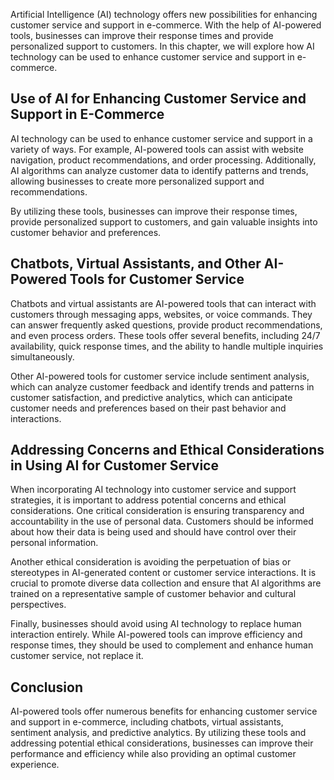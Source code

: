 
Artificial Intelligence (AI) technology offers new possibilities for enhancing customer service and support in e-commerce. With the help of AI-powered tools, businesses can improve their response times and provide personalized support to customers. In this chapter, we will explore how AI technology can be used to enhance customer service and support in e-commerce.

Use of AI for Enhancing Customer Service and Support in E-Commerce
------------------------------------------------------------------

AI technology can be used to enhance customer service and support in a variety of ways. For example, AI-powered tools can assist with website navigation, product recommendations, and order processing. Additionally, AI algorithms can analyze customer data to identify patterns and trends, allowing businesses to create more personalized support and recommendations.

By utilizing these tools, businesses can improve their response times, provide personalized support to customers, and gain valuable insights into customer behavior and preferences.

Chatbots, Virtual Assistants, and Other AI-Powered Tools for Customer Service
-----------------------------------------------------------------------------

Chatbots and virtual assistants are AI-powered tools that can interact with customers through messaging apps, websites, or voice commands. They can answer frequently asked questions, provide product recommendations, and even process orders. These tools offer several benefits, including 24/7 availability, quick response times, and the ability to handle multiple inquiries simultaneously.

Other AI-powered tools for customer service include sentiment analysis, which can analyze customer feedback and identify trends and patterns in customer satisfaction, and predictive analytics, which can anticipate customer needs and preferences based on their past behavior and interactions.

Addressing Concerns and Ethical Considerations in Using AI for Customer Service
-------------------------------------------------------------------------------

When incorporating AI technology into customer service and support strategies, it is important to address potential concerns and ethical considerations. One critical consideration is ensuring transparency and accountability in the use of personal data. Customers should be informed about how their data is being used and should have control over their personal information.

Another ethical consideration is avoiding the perpetuation of bias or stereotypes in AI-generated content or customer service interactions. It is crucial to promote diverse data collection and ensure that AI algorithms are trained on a representative sample of customer behavior and cultural perspectives.

Finally, businesses should avoid using AI technology to replace human interaction entirely. While AI-powered tools can improve efficiency and response times, they should be used to complement and enhance human customer service, not replace it.

Conclusion
----------

AI-powered tools offer numerous benefits for enhancing customer service and support in e-commerce, including chatbots, virtual assistants, sentiment analysis, and predictive analytics. By utilizing these tools and addressing potential ethical considerations, businesses can improve their performance and efficiency while also providing an optimal customer experience.
